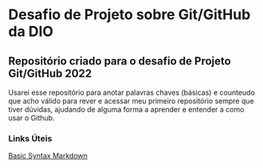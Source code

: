 # Desafio de Projeto sobre Git/GitHub da DIO
## Repositório criado para o desafio de Projeto Git/GitHub 2022

<p> Usarei esse repositório para anotar palavras chaves (básicas) e counteudo que acho válido para rever e acessar meu primeiro repositório sempre que tiver dúvidas, ajudando de alguma forma a aprender e entender a como usar o Github. </p>

### Links Úteis
[Basic Syntax Markdown](https://www.markdownguide.org/basic-syntax/#code)
